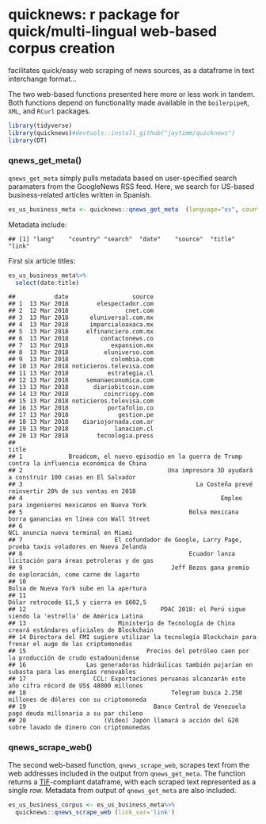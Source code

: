 quicknews: r package for quick/multi-lingual web-based corpus creation
======================================================================

facilitates quick/easy web scraping of news sources, as a dataframe in text interchange format...

The two web-based functions presented here more or less work in tandem. Both functions depend on functionality made available in the `boilerpipeR`, `XML`, and `RCurl` packages.

``` r
library(tidyverse)
library(quicknews)#devtools::install_github("jaytimm/quicknews")
library(DT)
```

### qnews\_get\_meta()

`qnews_get_meta` simply pulls metadata based on user-specified search paramaters from the GoogleNews RSS feed. Here, we search for US-based business-related articles written in Spanish.

``` r
es_us_business_meta <- quicknews::qnews_get_meta  (language="es", country="us", type="topic", search='business')
```

Metadata include:

    ## [1] "lang"    "country" "search"  "date"    "source"  "title"   "link"

First six article titles:

``` r
es_us_business_meta%>%
  select(date:title)
```

    ##           date                  source
    ## 1  13 Mar 2018        elespectador.com
    ## 2  12 Mar 2018                cnet.com
    ## 3  13 Mar 2018      eluniversal.com.mx
    ## 4  13 Mar 2018      imparcialoaxaca.mx
    ## 5  13 Mar 2018     elfinanciero.com.mx
    ## 6  13 Mar 2018         contactonews.co
    ## 7  13 Mar 2018            expansion.mx
    ## 8  13 Mar 2018          eluniverso.com
    ## 9  13 Mar 2018            colombia.com
    ## 10 13 Mar 2018 noticieros.televisa.com
    ## 11 13 Mar 2018           estrategia.cl
    ## 12 13 Mar 2018     semanaeconomica.com
    ## 13 13 Mar 2018       diariobitcoin.com
    ## 14 13 Mar 2018          coincrispy.com
    ## 15 13 Mar 2018 noticieros.televisa.com
    ## 16 13 Mar 2018           portafolio.co
    ## 17 13 Mar 2018              gestion.pe
    ## 18 13 Mar 2018    diariojornada.com.ar
    ## 19 13 Mar 2018             lanacion.cl
    ## 20 13 Mar 2018        tecnologia.press
    ##                                                                                                   title
    ## 1             Broadcom, el nuevo episodio en la guerra de Trump contra la influencia económica de China
    ## 2                                         Una impresora 3D ayudará a construir 100 casas en El Salvador
    ## 3                                                 La Costeña prevé reinvertir 20% de sus ventas en 2018
    ## 4                                                        Empleo para ingenieros mexicanos en Nueva York
    ## 5                                               Bolsa mexicana borra ganancias en línea con Wall Street
    ## 6                                                                   NCL anuncia nueva terminal en Miami
    ## 7                          El cofundador de Google, Larry Page, prueba taxis voladores en Nueva Zelanda
    ## 8                                               Ecuador lanza licitación para áreas petroleras y de gas
    ## 9                                          Jeff Bezos gana premio de exploración, come carne de lagarto
    ## 10                                                              Bolsa de Nueva York sube en la apertura
    ## 11                                                              Dólar retrocede $1,5 y cierra en $602,5
    ## 12                                      PDAC 2018: el Perú sigue siendo la 'estrella' de América Latina
    ## 13                          Ministerio de Tecnología de China creará estándares oficiales de Blockchain
    ## 14 Directora del FMI sugiere utilizar la tecnología Blockchain para frenar el auge de las criptomonedas
    ## 15                                  Precios del petróleo caen por la producción de crudo estadounidense
    ## 16                 Las generadoras hidráulicas también pujarían en subasta para las energías renovables
    ## 17                   CCL: Exportaciones peruanas alcanzarán este año cifra récord de US$ 48000 millones
    ## 18                                         Telegram busca 2.250 millones de dólares con su criptomoneda
    ## 19                                    Banco Central de Venezuela pagó deuda millonaria a su par chileno
    ## 20                      (Video) Japón llamará a acción del G20 sobre lavado de dinero con criptomonedas

### qnews\_scrape\_web()

The second web-based function, `qnews_scrape_web`, scrapes text from the web addresses included in the output from `qnews_get_meta`. The function returns a [TIF](https://github.com/ropensci/tif#text-interchange-formats)-compliant dataframe, with each scraped text represented as a single row. Metadata from output of `qnews_get_meta` are also included.

``` r
es_us_business_corpus <- es_us_business_meta%>% 
  quicknews::qnews_scrape_web (link_var='link')
```
